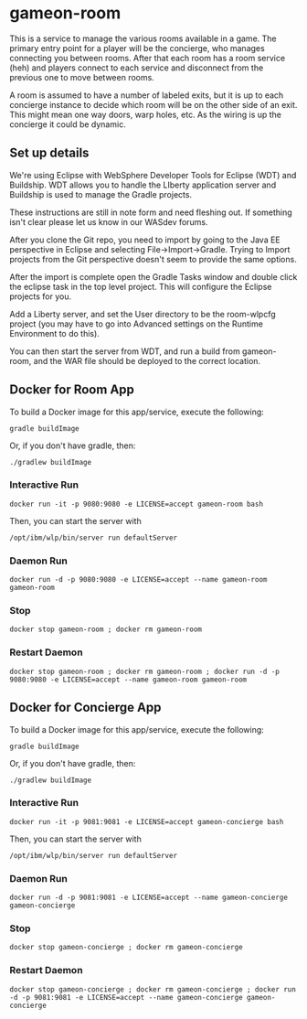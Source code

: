 # gameon-room

This is a service to manage the various rooms available in a game. The primary entry point for a player will be the concierge, who manages connecting you between rooms. After that each room has a room service (heh) and players connect to each service and disconnect from the previous one to move between rooms.

A room is assumed to have a number of labeled exits, but it is up to each concierge instance to decide which room will be on the other side of an exit. This might mean one way doors, warp holes, etc. As the wiring is up the concierge it could be dynamic.

## Set up details

We're using Eclipse with WebSphere Developer Tools for Eclipse (WDT) and Buildship. WDT allows you to handle the LIberty application server and Buildship is used to manage the Gradle projects.

These instructions are still in note form and need fleshing out. If something isn't clear please let us know in our WASdev forums.

After you clone the Git repo, you need to import by going to the Java EE perspective in Eclipse and selecting File->Import->Gradle. Trying to Import projects from the Git perspective doesn't seem to provide the same options.

After the import is complete open the Gradle Tasks window and double click the eclipse task in the top level project. This will configure the Eclipse projects for you.

Add a Liberty server, and set the User directory to be the room-wlpcfg project (you may have to go into Advanced settings on the Runtime Environment to do this).

You can then start the server from WDT, and run a build from gameon-room, and the WAR file should be deployed to the correct location.

## Docker for Room App

To build a Docker image for this app/service, execute the following:

```
gradle buildImage
```

Or, if you don't have gradle, then:

```
./gradlew buildImage
```

### Interactive Run

```
docker run -it -p 9080:9080 -e LICENSE=accept gameon-room bash
```

Then, you can start the server with 
```
/opt/ibm/wlp/bin/server run defaultServer
```

### Daemon Run

```
docker run -d -p 9080:9080 -e LICENSE=accept --name gameon-room gameon-room
```

### Stop

```
docker stop gameon-room ; docker rm gameon-room
```

### Restart Daemon

```
docker stop gameon-room ; docker rm gameon-room ; docker run -d -p 9080:9080 -e LICENSE=accept --name gameon-room gameon-room 
```

## Docker for Concierge App

To build a Docker image for this app/service, execute the following:

```
gradle buildImage
```

Or, if you don't have gradle, then:

```
./gradlew buildImage
```

### Interactive Run

```
docker run -it -p 9081:9081 -e LICENSE=accept gameon-concierge bash
```

Then, you can start the server with 
```
/opt/ibm/wlp/bin/server run defaultServer
```

### Daemon Run

```
docker run -d -p 9081:9081 -e LICENSE=accept --name gameon-concierge gameon-concierge
```

### Stop

```
docker stop gameon-concierge ; docker rm gameon-concierge
```

### Restart Daemon

```
docker stop gameon-concierge ; docker rm gameon-concierge ; docker run -d -p 9081:9081 -e LICENSE=accept --name gameon-concierge gameon-concierge
```
